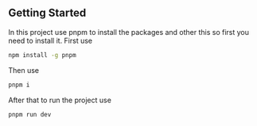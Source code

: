 ## Getting Started
In this project use pnpm to install the packages and other this so first you need to install it.
First use 
```bash
npm install -g pnpm
```
Then use 
```bash
pnpm i
```
After that to run the project use
```bash
pnpm run dev
```
